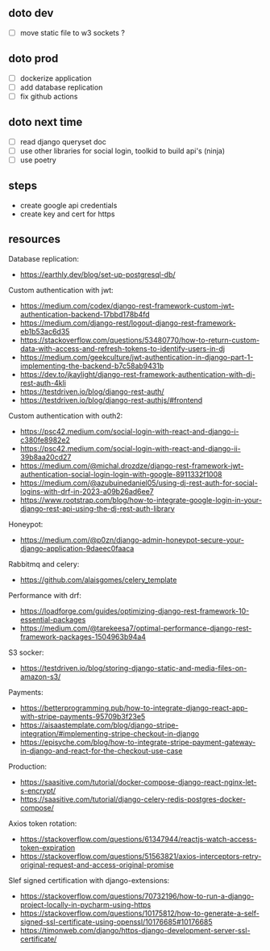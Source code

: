 ## doto dev

- [ ] move static file to w3 sockets ?

## doto prod

- [ ] dockerize application
- [ ] add database replication
- [ ] fix github actions

## doto next time

- [ ] read django queryset doc
- [ ] use other libraries for social login, toolkid to build api's (ninja)
- [ ] use poetry

## steps

- create google api credentials
- create key and cert for https

## resources

Database replication:

- https://earthly.dev/blog/set-up-postgresql-db/

Custom authentication with jwt:

- https://medium.com/codex/django-rest-framework-custom-jwt-authentication-backend-17bbd178b4fd
- https://medium.com/django-rest/logout-django-rest-framework-eb1b53ac6d35
- https://stackoverflow.com/questions/53480770/how-to-return-custom-data-with-access-and-refresh-tokens-to-identify-users-in-dj
- https://medium.com/geekculture/jwt-authentication-in-django-part-1-implementing-the-backend-b7c58ab9431b
- https://dev.to/jkaylight/django-rest-framework-authentication-with-dj-rest-auth-4kli
- https://testdriven.io/blog/django-rest-auth/
- https://testdriven.io/blog/django-rest-authjs/#frontend

Custom authentication with outh2:

- https://psc42.medium.com/social-login-with-react-and-django-i-c380fe8982e2
- https://psc42.medium.com/social-login-with-react-and-django-ii-39b8aa20cd27
- https://medium.com/@michal.drozdze/django-rest-framework-jwt-authentication-social-login-login-with-google-8911332f1008
- https://medium.com/@azubuinedaniel05/using-dj-rest-auth-for-social-logins-with-drf-in-2023-a09b26ad6ee7
- https://www.rootstrap.com/blog/how-to-integrate-google-login-in-your-django-rest-api-using-the-dj-rest-auth-library

Honeypot:

- https://medium.com/@p0zn/django-admin-honeypot-secure-your-django-application-9daeec0faaca

Rabbitmq and celery:

- https://github.com/alaisgomes/celery_template

Performance with drf:

- https://loadforge.com/guides/optimizing-django-rest-framework-10-essential-packages
- https://medium.com/@tarekeesa7/optimal-performance-django-rest-framework-packages-1504963b94a4

S3 socker:

- https://testdriven.io/blog/storing-django-static-and-media-files-on-amazon-s3/

Payments:

- https://betterprogramming.pub/how-to-integrate-django-react-app-with-stripe-payments-95709b3f23e5
- https://aisaastemplate.com/blog/django-stripe-integration/#implementing-stripe-checkout-in-django
- https://episyche.com/blog/how-to-integrate-stripe-payment-gateway-in-django-and-react-for-the-checkout-use-case

Production:

- https://saasitive.com/tutorial/docker-compose-django-react-nginx-let-s-encrypt/
- https://saasitive.com/tutorial/django-celery-redis-postgres-docker-compose/

Axios token rotation:

- https://stackoverflow.com/questions/61347944/reactjs-watch-access-token-expiration
- https://stackoverflow.com/questions/51563821/axios-interceptors-retry-original-request-and-access-original-promise

Slef signed certification with django-extensions:

- https://stackoverflow.com/questions/70732196/how-to-run-a-django-project-locally-in-pycharm-using-https
- https://stackoverflow.com/questions/10175812/how-to-generate-a-self-signed-ssl-certificate-using-openssl/10176685#10176685
- https://timonweb.com/django/https-django-development-server-ssl-certificate/
